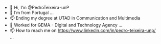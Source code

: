 - 👋 Hi, I’m @PedroTeixeira-unP
- 🌱 I’m from Portugal ...
- 📫 Ending my degree at UTAD in Communication and Multimedia 
- 💞️ Worked for GEMA - Digital and Technology Agency  ...
- 📫 How to reach me on https://www.linkedin.com/in/pedro-teixeira-unp/ ...


